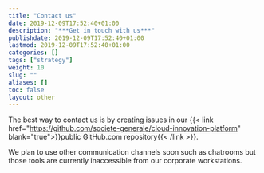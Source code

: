 ```yaml
---
title: "Contact us"
date: 2019-12-09T17:52:40+01:00
description: "***Get in touch with us***"
publishdate: 2019-12-09T17:52:40+01:00
lastmod: 2019-12-09T17:52:40+01:00
categories: []
tags: ["strategy"]
weight: 10
slug: ""
aliases: []
toc: false
layout: other
---
```


The best way to contact us is by creating issues in our {{< link href="https://github.com/societe-generale/cloud-innovation-platform" blank="true">}}public GitHub.com repository{{< /link >}}.

We plan to use other communication channels soon such as chatrooms but those tools are currently inaccessible from our corporate workstations.